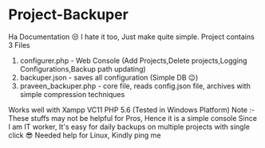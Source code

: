 # Project-Backuper
Ha Documentation 😒 I hate it too, Just make quite simple.
Project contains 3 Files
1. configurer.php - Web Console (Add Projects,Delete projects,Logging Configurations,Backup path updating)
2. backuper.json - saves all configuration (Simple DB 😉)
3. praveen_backuper.php - core file, reads config.json file, archives with simple compression techniques

Works well with Xampp VC11 PHP 5.6 (Tested in Windows Platform)
Note :- These stuffs may not be helpful for Pros, Hence it is a simple console
Since I am IT worker, It's easy for daily backups on multiple projects with single click  😎 
Needed help for Linux, Kindly ping me
